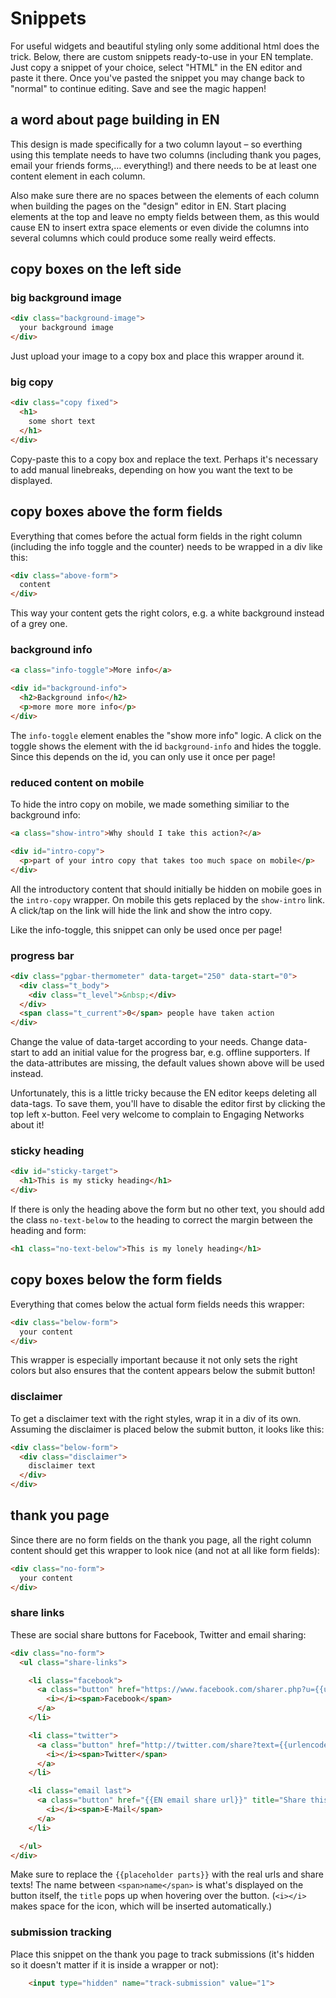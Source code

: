 # Snippets

For useful widgets and beautiful styling only some additional html does the trick. Below, there are custom snippets ready-to-use in your EN template. Just copy a snippet of your choice, select "HTML" in the EN editor and paste it there. Once you've pasted the snippet you may change back to "normal" to continue editing. Save and see the magic happen!

## a word about page building in EN

This design is made specifically for a two column layout – so everthing using this template needs to have two columns (including thank you pages, email your friends forms,… everything!) and there needs to be at least one content element in each column.

Also make sure there are no spaces between the elements of each column when building the pages on the "design" editor in EN. Start placing elements at the top and leave no empty fields between them, as this would cause EN to insert extra space elements or even divide the columns into several columns which could produce some really weird effects.

## copy boxes on the left side

### big background image

```html
<div class="background-image">
  your background image
</div>
```

Just upload your image to a copy box and place this wrapper around it.

### big copy

```html
<div class="copy fixed">
  <h1>
    some short text
  </h1>
</div>
```

Copy-paste this to a copy box and replace the text. Perhaps it's necessary to add manual linebreaks, depending on how you want the text to be displayed.

## copy boxes above the form fields

Everything that comes before the actual form fields in the right column (including the info toggle and the counter) needs to be wrapped in a div like this:

```html
<div class="above-form">
  content
</div>
```

This way your content gets the right colors, e.g. a white background instead of a grey one.

### background info

```html
<a class="info-toggle">More info</a>

<div id="background-info">
  <h2>Background info</h2>
  <p>more more more info</p>
</div>
```

The `info-toggle` element enables the "show more info" logic. A click on the toggle shows the element with the id `background-info` and hides the toggle. Since this depends on the id, you can only use it once per page!

### reduced content on mobile

To hide the intro copy on mobile, we made something similiar to the background info:

```html
<a class="show-intro">Why should I take this action?</a>

<div id="intro-copy">
  <p>part of your intro copy that takes too much space on mobile</p>
</div>
```

All the introductory content that should initially be hidden on mobile goes in the `intro-copy` wrapper. On mobile this gets replaced by the `show-intro` link. A click/tap on the link will hide the link and show the intro copy.

Like the info-toggle, this snippet can only be used once per page!

### progress bar

```html
<div class="pgbar-thermometer" data-target="250" data-start="0">
  <div class="t_body">
    <div class="t_level">&nbsp;</div>
  </div>
  <span class="t_current">0</span> people have taken action
</div>
```

Change the value of data-target according to your needs. Change data-start to add an initial value for the progress bar, e.g. offline supporters. If the data-attributes are missing, the default values shown above will be used instead.

Unfortunately, this is a little tricky because the EN editor keeps deleting all data-tags. To save them, you'll have to disable the editor first by clicking the top left x-button. Feel very welcome to complain to Engaging Networks about it!

### sticky heading

```html
<div id="sticky-target">
  <h1>This is my sticky heading</h1>
</div>
```

If there is only the heading above the form but no other text, you should add the class `no-text-below` to the heading to correct the margin between the heading and form:

```html
<h1 class="no-text-below">This is my lonely heading</h1>
```

## copy boxes below the form fields

Everything that comes below the actual form fields needs this wrapper:

```html
<div class="below-form">
  your content
</div>
```

This wrapper is especially important because it not only sets the right colors but also ensures that the content appears below the submit button!

### disclaimer

To get a disclaimer text with the right styles, wrap it in a div of its own. Assuming the disclaimer is placed below the submit button, it looks like this:

```html
<div class="below-form">
  <div class="disclaimer">
    disclaimer text
  </div>
</div>
```

## thank you page

Since there are no form fields on the thank you page, all the right column content should get this wrapper to look nice (and not at all like form fields):

```html
<div class="no-form">
  your content
</div>
```

### share links

These are social share buttons for Facebook, Twitter and email sharing:

```html
<div class="no-form">
  <ul class="share-links">

    <li class="facebook">
      <a class="button" href="https://www.facebook.com/sharer.php?u={{urlencoded url}}" title="Share this via Facebook!" target="_blank" data-share="facebook">
        <i></i><span>Facebook</span>
      </a>
    </li>

    <li class="twitter">
      <a class="button" href="http://twitter.com/share?text={{urlencoded share text}}&amp;url={{urlencoded url}}" title="Share this via Twitter!" target="_blank" data-share="twitter">
        <i></i><span>Twitter</span>
      </a>
    </li>

    <li class="email last">
      <a class="button" href="{{EN email share url}}" title="Share this via E-Mail!" target="_blank" data-share="email">
        <i></i><span>E-Mail</span>
      </a>
    </li>

  </ul>
</div>
```

Make sure to replace the `{{placeholder parts}}` with the real urls and share texts! The name between `<span>name</span>` is what's displayed on the button itself, the `title` pops up when hovering over the button. (`<i></i>` makes space for the icon, which will be inserted automatically.)

### submission tracking

Place this snippet on the thank you page to track submissions (it's hidden so it doesn't matter if it is inside a wrapper or not):

```html
    <input type="hidden" name="track-submission" value="1">
```
